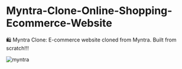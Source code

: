 # Myntra-Clone-Online-Shopping-Ecommerce-Website

🛍️ Myntra Clone: E-commerce website cloned from Myntra. Built from scratch!!!

![myntra](https://github.com/JiyaGupta-cs/Myntra-Clone-Online-Shopping-Ecommerce-Website/assets/140608790/850f0ce3-69bb-4d72-a60f-c1bb19786f24)
